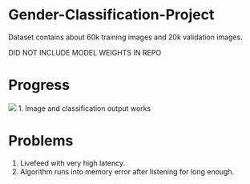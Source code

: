 # Gender-Classification-Project
Dataset contains about 60k training images and 20k validation images.

DID NOT INCLUDE MODEL WEIGHTS IN REPO

# Progress
<img src= 'https://github.com/peanutsee/Gender-Classification-Project/blob/master/output.PNG'>
1. Image and classification output works 

# Problems
1. Livefeed with very high latency.
2. Algorithm runs into memory error after listening for long enough. 
